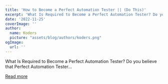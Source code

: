 ```yaml
---
title: 'How to Become a Perfect Automation Tester || (Do This)'
excerpt: 'What Is Required to Become a Perfect Automation Tester? Do you believe that Perfect Automation Tester...'
date: '2022-11-25'
coverImage: ''
author:
  name: Koders
  picture: "assets/blog/authors/koders.png"
ogImage:
  url: ''
---
```


What Is Required to Become a Perfect Automation Tester? Do you believe that Perfect Automation Tester...

[Read more](https://dev.to/promode/how-to-become-a-perfect-automation-tester-do-this-30p8)
